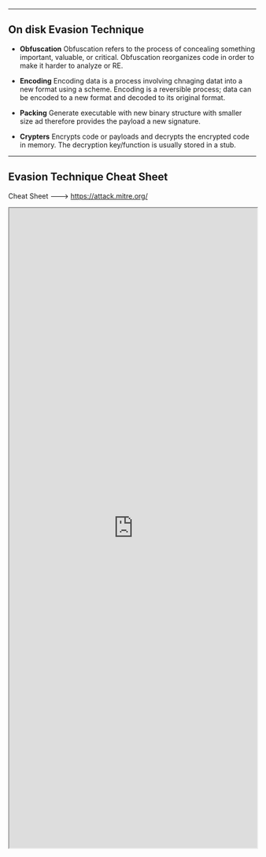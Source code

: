 --- ---

<h2>On disk Evasion Technique</h2>

- **Obfuscation**
	Obfuscation refers to the process of concealing something important, valuable, or critical. Obfuscation reorganizes code in order to make it harder to analyze or RE.

- **Encoding**
	Encoding data is a process involving chnaging datat into a new format using a scheme. Encoding is a reversible process; data can be encoded to a new format and decoded to its original format.

- **Packing**
	Generate executable with new binary structure with smaller size ad therefore provides the payload a new signature.

- **Crypters**
	Encrypts code or payloads and decrypts the encrypted code in memory. The decryption key/function is usually stored in a stub.

---

<h2>Evasion Technique Cheat Sheet</h2>

Cheat Sheet ---> https://attack.mitre.org/

<iframe src="https://attack.mitre.org/" width="100%" height="1300"></iframe>